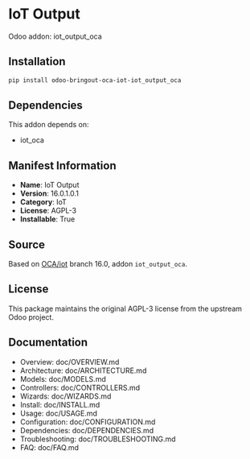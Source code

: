 # IoT Output

Odoo addon: iot_output_oca

## Installation

```bash
pip install odoo-bringout-oca-iot-iot_output_oca
```

## Dependencies

This addon depends on:
- iot_oca

## Manifest Information

- **Name**: IoT Output
- **Version**: 16.0.1.0.1
- **Category**: IoT
- **License**: AGPL-3
- **Installable**: True

## Source

Based on [OCA/iot](https://github.com/OCA/iot) branch 16.0, addon `iot_output_oca`.

## License

This package maintains the original AGPL-3 license from the upstream Odoo project.

## Documentation

- Overview: doc/OVERVIEW.md
- Architecture: doc/ARCHITECTURE.md
- Models: doc/MODELS.md
- Controllers: doc/CONTROLLERS.md
- Wizards: doc/WIZARDS.md
- Install: doc/INSTALL.md
- Usage: doc/USAGE.md
- Configuration: doc/CONFIGURATION.md
- Dependencies: doc/DEPENDENCIES.md
- Troubleshooting: doc/TROUBLESHOOTING.md
- FAQ: doc/FAQ.md
